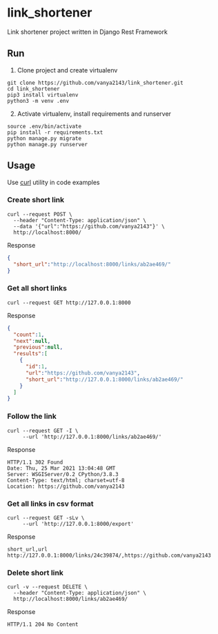 # link_shortener
Link shortener project written in Django Rest Framework

## Run
1. Clone project and create virtualenv
```shell
git clone https://github.com/vanya2143/link_shortener.git
cd link_shortener
pip3 install virtualenv
python3 -m venv .env
```

2. Activate virtualenv, install requirements and runserver

```shell
source .env/bin/activate
pip install -r requirements.txt
python manage.py migrate
python manage.py runserver
```

## Usage
Use [curl](https://en.wikipedia.org/wiki/CURL) utility in code examples

### Create short link
```shell
curl --request POST \
  --header "Content-Type: application/json" \
  --data '{"url":"https://github.com/vanya2143"}' \
  http://localhost:8000/
```
Response
```json
{
  "short_url":"http://localhost:8000/links/ab2ae469/"
}
```

### Get all short links
```shell
curl --request GET http://127.0.0.1:8000
```
Response
```json
{
  "count":1,
  "next":null,
  "previous":null,
  "results":[
    {
      "id":1,
      "url":"https://github.com/vanya2143",
      "short_url":"http://127.0.0.1:8000/links/ab2ae469/"
    }
  ]
}
```

### Follow the link
```shell
curl --request GET -I \
     --url 'http://127.0.0.1:8000/links/ab2ae469/'
```
Response
```log
HTTP/1.1 302 Found
Date: Thu, 25 Mar 2021 13:04:48 GMT
Server: WSGIServer/0.2 CPython/3.8.3
Content-Type: text/html; charset=utf-8
Location: https://github.com/vanya2143
```

### Get all links in csv format
```shell
curl --request GET -sLv \
     --url 'http://127.0.0.1:8000/export'
```
Response
```csv
short_url,url
http://127.0.0.1:8000/links/24c39874/,https://github.com/vanya2143
```

### Delete short link
```shell
curl -v --request DELETE \
  --header "Content-Type: application/json" \
  http://localhost:8000/links/ab2ae469/
```
Response
```log
HTTP/1.1 204 No Content
```

